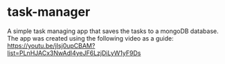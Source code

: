 # task-manager
A simple task managing app that saves the tasks to a mongoDB database.
The app was created using the following video as a guide:
https://youtu.be/jIsj0upCBAM?list=PLnHJACx3NwAdl4yeJF6LzjDiLyW1yF9Ds
